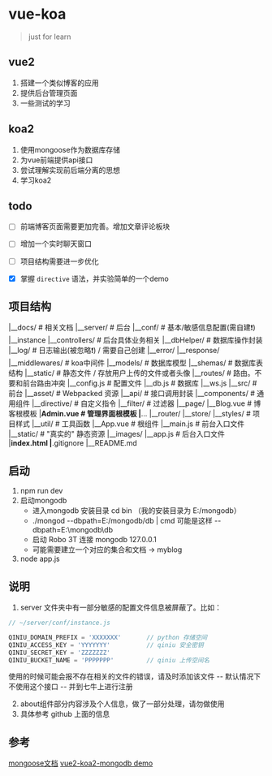 # vue-koa

> just for learn

## vue2

1. 搭建一个类似博客的应用
2. 提供后台管理页面
3. 一些测试的学习

## koa2

1. 使用mongoose作为数据库存储
2. 为vue前端提供api接口
3. 尝试理解实现前后端分离的思想
4. 学习koa2

## todo

- [ ] 前端博客页面需要更加完善。增加文章评论板块
- [ ] 增加一个实时聊天窗口
- [ ] 项目结构需要进一步优化

- [x] 掌握 `directive` 语法，并实验简单的一个demo


## 项目结构

|__docs/              # 相关文档
|__server/            # 后台
    |__conf/          # 基本/敏感信息配置(需自建❗)
        |__instance
    |__controllers/   # 后台具体业务相关
    |__dbHelper/      # 数据库操作封装
    |__log/           # 日志输出(被忽略❗) / 需要自己创建
        |__error/
        |__response/
    |__middlewares/   # koa中间件
    |__models/        # 数据库模型
    |__shemas/        # 数据库表结构
    |__static/        # 静态文件 / 存放用户上传的文件或者头像
    |__routes/        # 路由。不要和前台路由冲突
    |__config.js      # 配置文件
    |__db.js          # 数据库
    |__ws.js
|__src/               # 前台
    |__asset/         # Webpacked 资源
    |__api/           # 接口调用封装
    |__components/    # 通用组件
    |__directive/     # 自定义指令
    |__filter/        # 过滤器
    |__page/
        |__Blog.vue   # 博客根模板
        |__Admin.vue  # 管理界面根模板
        |__...
    |__router/
    |__store/
    |__styles/        # 项目样式
    |__util/          # 工具函数
    |__App.vue        # 根组件
    |__main.js        # 前台入口文件
|__static/            # "真实的" 静态资源
    |__images/
|__app.js             # 后台入口文件
|__index.html
|__.gitignore
|__README.md

## 启动

1. npm run dev
2. 启动mongodb
    * 进入mongodb 安装目录 cd bin  （我的安装目录为 E:/mongodb）
    * ./mongod --dbpath=E:/mongodb/db | cmd 可能是这样 --dbpath=E:\mongodb\db
    * 启动 Robo 3T 连接 mongodb 127.0.0.1
    * 可能需要建立一个对应的集合和文档 -> myblog
3. node app.js

## 说明

1. server 文件夹中有一部分敏感的配置文件信息被屏蔽了。比如：

```js
// ~/server/conf/instance.js

QINIU_DOMAIN_PREFIX = 'XXXXXXX'       // python 存储空间
QINIU_ACCESS_KEY = 'YYYYYYY'          // qiniu 安全密钥
QINIU_SECRET_KEY = 'ZZZZZZZ'
QINIU_BUCKET_NAME = 'PPPPPPP'         // qiniu 上传空间名
```

使用的时候可能会报不存在相关的文件的错误，请及时添加该文件 -- 默认情况下不使用这个接口 -- 并到七牛上进行注册

2. about组件部分内容涉及个人信息，做了一部分处理，请勿做使用
3. 具体参考 github 上面的信息

## 参考

[mongoose文档](http://mongoosejs.com/docs/connections.html)
[vue2-koa2-mongodb demo](https://juejin.im/post/58f99b3cac502e006395e6e7)
